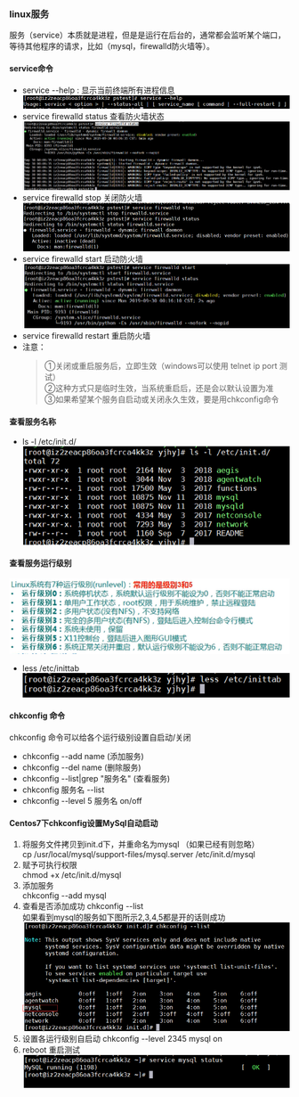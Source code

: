 ### linux服务
服务（service）本质就是进程，但是是运行在后台的，通常都会监听某个端口，等待其他程序的请求，比如（mysql，firewalld防火墙等）。
#### service命令
- service --help : 显示当前终端所有进程信息
  ![](pic/20190930001221.png) <br>
- service firewalld status 查看防火墙状态
  ![](pic/20190930001355.png) <br>
- service firewalld stop 关闭防火墙
  ![](pic/20190930001517.png) <br>
- service firewalld start 启动防火墙
  ![](pic/20190930001624.png) <br>
- service firewalld restart 重启防火墙  
- 注意：
  >①关闭或重启服务后，立即生效（windows可以使用 telnet ip port 测试）<br>
  >②这种方式只是临时生效，当系统重启后，还是会以默认设置为准<br>
  >③如果希望某个服务自启动或关闭永久生效，要是用chkconfig命令 

#### 查看服务名称
- ls -l /etc/init.d/
  ![](pic/20190930010527.png)
#### 查看服务运行级别  
![](pic/20190930011909.png)
- less /etc/inittab 
  ![](pic/20190930011420.png)

#### chkconfig 命令
chkconfig 命令可以给各个运行级别设置自启动/关闭  
- chkconfig --add name (添加服务)
- chkconfig --del name (删除服务)
- chkconfig --list|grep "服务名"  (查看服务)
- chkconfig 服务名 --list
- chkconfig --level 5 服务名 on/off
#### Centos7下chkconfig设置MySql自动启动
1. 将服务文件拷贝到init.d下，并重命名为mysql （如果已经有则忽略）<br>
cp /usr/local/mysql/support-files/mysql.server /etc/init.d/mysql <br>
2. 赋予可执行权限 <br>
chmod +x /etc/init.d/mysql <br>
3. 添加服务 <br>
chkconfig --add mysql <br>
4. 查看是否添加成功 chkconfig --list<br>
 如果看到mysql的服务如下图所示2,3,4,5都是开的话则成功<br>
![](pic/20190930014702.png) <br>
5. 设置各运行级别自启动 chkconfig --level 2345 mysql on <br>
6. reboot 重启测试 
<br>![](pic/20190930015406.png)



